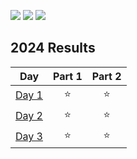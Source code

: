 ![](https://img.shields.io/badge/day%20📅-3-blue) ![](https://img.shields.io/badge/days%20completed%20✔-3-darkgreen) ![](https://img.shields.io/badge/stars%20⭐-6-yellow)

<!--- advent_readme_stars table --->
## 2024 Results

| Day | Part 1 | Part 2 |
| :---: | :---: | :---: |
| [Day 1](https://adventofcode.com/2024/day/1) | ⭐ | ⭐ |
| [Day 2](https://adventofcode.com/2024/day/2) | ⭐ | ⭐ |
| [Day 3](https://adventofcode.com/2024/day/3) | ⭐ | ⭐ |
<!--- advent_readme_stars table --->
